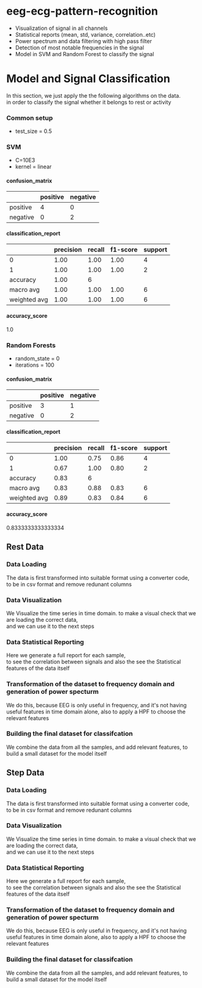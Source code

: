 # eeg-ecg-pattern-recognition

- Visualization of signal in all channels
- Statistical reports (mean, std, variance, correlation..etc)
- Power spectrum and data filtering with high pass filter
- Detection of most notable frequencies in the signal
- Model in SVM and Random Forest to classify the signal

# Model and Signal Classification 

In this section, we just apply the the following algorithms on the data.
<br/> in order to classify the signal whether it belongs to rest or activity

### Common setup 
- test_size = 0.5

### SVM 
- C=10E3
- kernel = linear

#### confusion_matrix

|          | positive | negative |
|----------|----------|----------|
| positive | 4        | 0        |
| negative | 0        | 2        |

#### classification_report

|              | precision | recall | f1-score | support |
|--------------|-----------|--------|----------|---------|
| 0            | 1.00      | 1.00   | 1.00     | 4       |
| 1            | 1.00      | 1.00   | 1.00     | 2       |
| accuracy     | 1.00      | 6      |          |         |
| macro avg    | 1.00      | 1.00   | 1.00     | 6       |
| weighted avg | 1.00      | 1.00   | 1.00     | 6       | 

#### accuracy_score
1.0


### Random Forests 
- random_state = 0
- iterations = 100



#### confusion_matrix
|          | positive | negative |
|----------|----------|----------|
| positive | 3        | 1        |
| negative | 0        | 2        |


#### classification_report
|              | precision | recall | f1-score | support |
|--------------|-----------|--------|----------|---------|
| 0            | 1.00      | 0.75   | 0.86     | 4       |
| 1            | 0.67      | 1.00   | 0.80     | 2       |
| accuracy     | 0.83      | 6      |          |         |
| macro avg    | 0.83      | 0.88   | 0.83     | 6       |
| weighted avg | 0.89      | 0.83   | 0.84     | 6       |


#### accuracy_score

0.8333333333333334



## Rest Data 

### Data Loading
The data is first transformed into suitable format using a converter code, <br/>to be in csv format and remove redunant columns

### Data Visualization

We Visualize the time series in time domain. to make a visual check that we are loading the correct data,
<br/> and we can use it to the next steps

### Data Statistical Reporting 

Here we generate a full report for each sample, 
<br/>to see the correlation between signals and also the see the Statistical features of the data itself


### Transformation of the dataset to frequency domain and generation of power specturm

We do this, because EEG is only useful in frequency, and it's not having useful features in time domain alone,
also to apply a HPF to choose the relevant features

### Building the final dataset for classifcation 

We combine the data from all the samples, and add relevant features, to build a small dataset for the model itself


## Step Data 

### Data Loading
The data is first transformed into suitable format using a converter code, <br/>to be in csv format and remove redunant columns

### Data Visualization

We Visualize the time series in time domain. to make a visual check that we are loading the correct data,
<br/> and we can use it to the next steps

### Data Statistical Reporting 

Here we generate a full report for each sample, 
<br/>to see the correlation between signals and also the see the Statistical features of the data itself


### Transformation of the dataset to frequency domain and generation of power specturm

We do this, because EEG is only useful in frequency, and it's not having useful features in time domain alone,
also to apply a HPF to choose the relevant features

### Building the final dataset for classifcation 

We combine the data from all the samples, and add relevant features, to build a small dataset for the model itself
